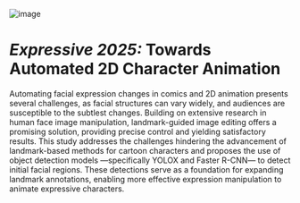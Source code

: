 ![image](https://drive.google.com/uc?export=view&id=1wEFSmpxKv9VxzhZQvslq7pV84OXS2MDJ)

# *Expressive 2025:* Towards Automated 2D Character Animation

Automating facial expression changes in comics and 2D animation presents several challenges, as facial structures can vary widely, and audiences are susceptible to the subtlest changes. Building on extensive research in human face image manipulation, landmark-guided image editing offers a promising solution, providing precise control and yielding satisfactory results. This study addresses the challenges hindering the advancement of landmark-based methods for cartoon characters and proposes the use of object detection models —specifically YOLOX and Faster R-CNN— to detect initial facial regions. These detections serve as a foundation for expanding landmark annotations, enabling more effective expression manipulation to animate expressive characters.
